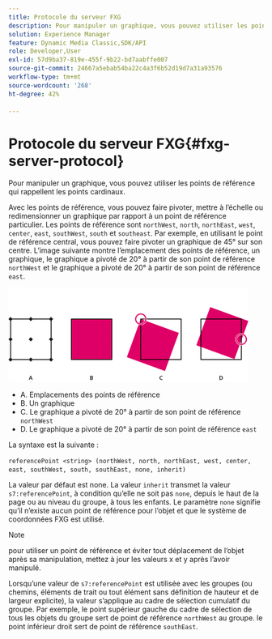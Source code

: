 ```yaml
---
title: Protocole du serveur FXG
description: Pour manipuler un graphique, vous pouvez utiliser les points de référence qui rappellent les points cardinaux.
solution: Experience Manager
feature: Dynamic Media Classic,SDK/API
role: Developer,User
exl-id: 57d9ba37-819e-455f-9b22-bd7aabffe007
source-git-commit: 24667a5ebab54ba22c4a3f6b52d19d7a31a93576
workflow-type: tm+mt
source-wordcount: '268'
ht-degree: 42%

---
```


# Protocole du serveur FXG{#fxg-server-protocol}

Pour manipuler un graphique, vous pouvez utiliser les points de référence qui rappellent les points cardinaux.

Avec les points de référence, vous pouvez faire pivoter, mettre à l’échelle ou redimensionner un graphique par rapport à un point de référence particulier. Les points de référence sont `northWest`, `north`, `northEast`, `west`, `center`, `east`, `southWest`, `south` et `southeast`. Par exemple, en utilisant le point de référence central, vous pouvez faire pivoter un graphique de 45° sur son centre. L’image suivante montre l’emplacement des points de référence, un graphique, le graphique a pivoté de 20° à partir de son point de référence `northWest` et le graphique a pivoté de 20° à partir de son point de référence `east`.

![Image des points de référence](assets/wp_ref_points.png)

* A. Emplacements des points de référence
* B. Un graphique
* C. Le graphique a pivoté de 20° à partir de son point de référence `northWest`
* D. Le graphique a pivoté de 20° à partir de son point de référence `east`

La syntaxe est la suivante :

`referencePoint <string> (northWest, north, northEast, west, center, east, southWest, south, southEast, none, inherit)`

La valeur par défaut est none. La valeur `inherit` transmet la valeur `s7:referencePoint`, à condition qu’elle ne soit pas `none`, depuis le haut de la page ou au niveau du groupe, à tous les enfants. Le paramètre `none` signifie qu’il n’existe aucun point de référence pour l’objet et que le système de coordonnées FXG est utilisé.

>[!NOTE]
>
>pour utiliser un point de référence et éviter tout déplacement de l’objet après sa manipulation, mettez à jour les valeurs x et y après l’avoir manipulé.

Lorsqu’une valeur de `s7:referencePoint` est utilisée avec les groupes (ou chemins, éléments de trait ou tout élément sans définition de hauteur et de largeur explicite), la valeur s’applique au cadre de sélection cumulatif du groupe. Par exemple, le point supérieur gauche du cadre de sélection de tous les objets du groupe sert de point de référence `northWest` au groupe. le point inférieur droit sert de point de référence `southEast`.
